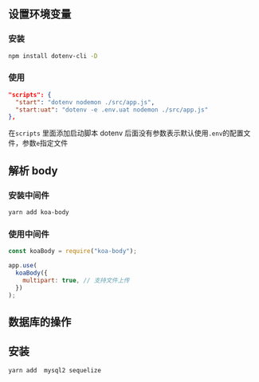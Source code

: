 ## 设置环境变量

### 安装

```bash
npm install dotenv-cli -D
```

### 使用

```json
"scripts": {
  "start": "dotenv nodemon ./src/app.js",
  "start:uat": "dotenv -e .env.uat nodemon ./src/app.js"
},
```

在`scripts` 里面添加启动脚本 dotenv 后面没有参数表示默认使用`.env`的配置文件，参数`e`指定文件

## 解析 body

### 安装中间件

```bash
yarn add koa-body
```

### 使用中间件

```js
const koaBody = require("koa-body");

app.use(
  koaBody({
    multipart: true, // 支持文件上传
  })
);
```

## 数据库的操作

## 安装

```bash
yarn add  mysql2 sequelize
```
